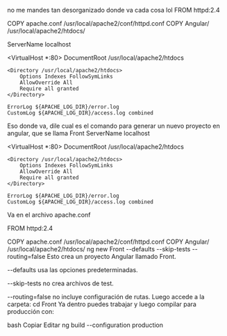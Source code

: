 no me mandes tan desorganizado donde va cada cosa lol
FROM httpd:2.4

COPY apache.conf /usr/local/apache2/conf/httpd.conf
COPY Angular/ /usr/local/apache2/htdocs/

ServerName localhost

<VirtualHost *:80>
    DocumentRoot /usr/local/apache2/htdocs

    <Directory /usr/local/apache2/htdocs>
        Options Indexes FollowSymLinks
        AllowOverride All
        Require all granted
    </Directory>

    ErrorLog ${APACHE_LOG_DIR}/error.log
    CustomLog ${APACHE_LOG_DIR}/access.log combined
</VirtualHost>

Eso donde va, dile cual es el comando para generar un nuevo proyecto en angular, que se llama Front
ServerName localhost

<VirtualHost *:80>
    DocumentRoot /usr/local/apache2/htdocs

    <Directory /usr/local/apache2/htdocs>
        Options Indexes FollowSymLinks
        AllowOverride All
        Require all granted
    </Directory>

    ErrorLog ${APACHE_LOG_DIR}/error.log
    CustomLog ${APACHE_LOG_DIR}/access.log combined
</VirtualHost>
Va en el archivo apache.conf

FROM httpd:2.4

COPY apache.conf /usr/local/apache2/conf/httpd.conf
COPY Angular/ /usr/local/apache2/htdocs/
ng new Front --defaults --skip-tests --routing=false
Esto crea un proyecto Angular llamado Front.

--defaults usa las opciones predeterminadas.

--skip-tests no crea archivos de test.

--routing=false no incluye configuración de rutas.
Luego accede a la carpeta:
cd Front
Ya dentro puedes trabajar y luego compilar para producción con:

bash
Copiar
Editar
ng build --configuration production

